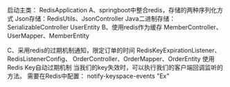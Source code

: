 启动主类： RedisApplication 
A、springboot中整合redis，存储的两种序列化方式
   Json存储：RedisUtils、JsonController
   Java二进制存储：SerializableController
   UserEntity
B、使用redis作为缓存
   MemberController、UserMapper、MemberEntity
   
C、采用redis的过期机制通知，限定订单的时间
   RedisKeyExpirationListener、RedisListenerConfig、
   OrderController、OrderMapper、OrderEntity
     使用Redis Key自动过期机制
     当我们的key失效时，可以执行我们的客户端回调监听的方法。
     需要在Redis中配置：
   notify-keyspace-events "Ex"